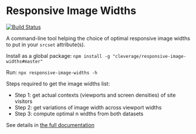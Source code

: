 # Responsive Image Widths

[![Build Status](https://travis-ci.org/cleverage/responsive-image-widths.svg?branch=master)](https://travis-ci.org/cleverage/responsive-image-widths)

A command-line tool helping the choice of optimal responsive image widths to put in your `srcset` attribute(s).

Install as a global package: `npm install -g "cleverage/responsive-image-widths#master"`

Run: `npx responsive-image-widths -h`

Steps required to get the image widths list:

- Step 1: get actual contexts (viewports and screen densities) of site visitors
- Step 2: get variations of image width across viewport widths
- Step 3: compute optimal n widths from both datasets

See details in [the full documentation](https://cleverage.github.io/responsive-image-widths/)
